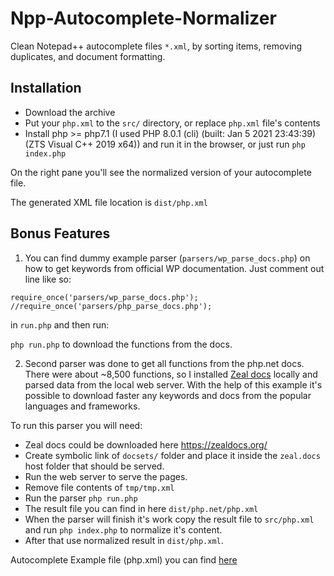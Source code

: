 # Npp-Autocomplete-Normalizer

Clean Notepad++ autocomplete files `*.xml`, by sorting items, removing duplicates, and document formatting.

## Installation

- Download the archive
- Put your `php.xml` to the `src/` directory, or replace `php.xml` file's contents
- Install php >= php7.1 (I used PHP 8.0.1 (cli) (built: Jan  5 2021 23:43:39) (ZTS Visual C++ 2019 x64)) and run it in the browser, or just run `php index.php`

On the right pane you'll see the normalized version of your autocomplete file.

The generated XML file location is `dist/php.xml`

## Bonus Features

1. You can find dummy example parser (`parsers/wp_parse_docs.php`) on how to get keywords from official WP documentation. Just comment out line like so:
```
require_once('parsers/wp_parse_docs.php');
//require_once('parsers/php_parse_docs.php');
```
in `run.php` and then run:

```php run.php```
to download the functions from the docs.

2. Second parser was done to get all functions from the php.net docs. There were about ~8,500 functions, so I installed <a href="https://zealdocs.org/" target="_blank">Zeal docs</a> locally and parsed data from the local web server.
With the help of this example it's possible to download faster any keywords and docs from the popular languages and frameworks.

To run this parser you will need:

 * Zeal docs could be downloaded here https://zealdocs.org/
 * Create symbolic link of `docsets/` folder and place it inside the `zeal.docs` host folder that should be served.
 * Run the web server to serve the pages.
 * Remove file contents of `tmp/tmp.xml`
 * Run the parser `php run.php`
 * The result file you can find in here `dist/php.net/php.xml`
 * When the parser will finish it's work copy the result file to `src/php.xml` and run `php index.php` to normalize it's content.
 * After that use normalized result in `dist/php.xml`.

Autocomplete Example file (php.xml) you can find <a href="https://github.com/CoreText/WordPress-Auto-complete-for-Notepad-Plus">here</a>
